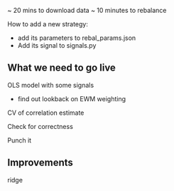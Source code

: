 ~ 20 mins to download data 
~ 10 minutes to rebalance

How to add a new strategy:
- add its parameters to rebal_params.json
- Add its signal to signals.py



What we need to go live
-----------------------

OLS model with some signals 
- find out lookback on EWM weighting

CV of correlation estimate

Check for correctness

Punch it




Improvements
----------------------
ridge